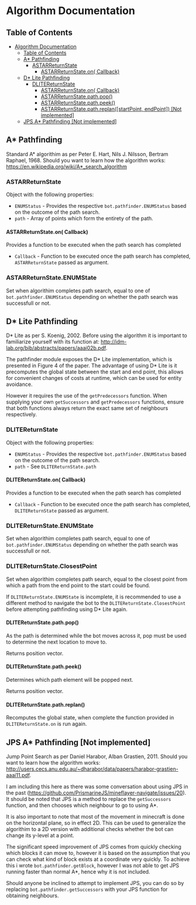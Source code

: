 # Algorithm Documentation

## Table of Contents
- [Algorithm Documentation](#algorithm-documentation)
    - [Table of Contents](#table-of-contents)
    - [A* Pathfinding](#a-pathfinding)
        - [ASTARReturnState](#astarreturnstate)
            - [ASTARReturnState.on( Callback)](#astarreturnstateon-callback)
    - [D* Lite Pathfinding](#d-lite-pathfinding)
        - [DLITEReturnState](#dlitereturnstate)
            - [ASTARReturnState.on( Callback)](#astarreturnstateon-callback-1)
            - [ASTARReturnState.path.pop()](#astarreturnstatepathpop)
            - [ASTARReturnState.path.peek()](#astarreturnstatepathpeek)
            - [ASTARReturnState.path.replan([startPoint, endPoint]) [Not implemented]](#astarreturnstatepathreplanstartpoint-endpoint-not-implemented)
    - [JPS A* Pathfinding [Not implemented]](#jps-a-pathfinding-not-implemented)

## A* Pathfinding
Standard A* algorithim as per Peter E. Hart, Nils J. Nilsson, Bertram Raphael, 1968.
Should you want to learn how the algorithm works: https://en.wikipedia.org/wiki/A*_search_algorithm

### ASTARReturnState
Object with the following properties:
* `ENUMStatus` - Provides the respective `bot.pathfinder.ENUMStatus` based on the outcome of the path search.
* `path` - Array of points which form the entirety of the path.

#### ASTARReturnState.on( Callback)
Provides a function to be executed when the path search has completed

* `Callback` - Function to be executed once the path search has completed, `ASTARReturnState` passed as argument.

### ASTARReturnState.ENUMState
Set when algorithim completes path search, equal to one of `bot.pathfinder.ENUMStatus` depending on whether the path search was successfull or not.


## D* Lite Pathfinding
D* Lite as per S. Koenig, 2002.
Before using the algorithm it is important to familiarize yourself with its function at: http://idm-lab.org/bib/abstracts/papers/aaai02b.pdf.

The pathfinder module exposes the D* Lite implementation, which is presented in Figure 4 of the paper.
The advantage of using D* Lite is it precomputes the global state between the start and end point, this allows for convenient changes of costs at runtime, which can be used for entity avoidance.

However it requires the use of the `getPredecessors` function. When supplying your own `getSuccessors` and `getPredecessors` functions, ensure that both functions always return the exact same set of neighbours respectively.

### DLITEReturnState
Object with the following properties:
* `ENUMStatus` - Provides the respective `bot.pathfinder.ENUMStatus` based on the outcome of the path search.
* `path` - See `DLITEReturnState.path`

#### DLITEReturnState.on( Callback)
Provides a function to be executed when the path search has completed

* `Callback` - Function to be executed once the path search has completed, `DLITEReturnState` passed as argument.

### DLITEReturnState.ENUMState
Set when algorithim completes path search, equal to one of `bot.pathfinder.ENUMStatus` depending on whether the path search was successfull or not.

### DLITEReturnState.ClosestPoint
Set when algorithim completes path search, equal to the closest point from which a path from the end point to the start could be found.

If `DLITEReturnState.ENUMState` is incomplete, it is recommended to use a different method to navigate the bot to the `DLITEReturnState.ClosestPoint` before attempting pathfinding using D* Lite again.

#### DLITEReturnState.path.pop()
As the path is determined while the bot moves across it, pop must be used to determine the next location to move to.

Returns position vector.

#### DLITEReturnState.path.peek()
Determines which path element will be popped next.

Returns position vector.

#### DLITEReturnState.path.replan()
Recomputes the global state, when complete the function provided in `DLITEReturnState.on` is run again.


## JPS A* Pathfinding \[Not implemented]
Jump Point Search as per Daniel Harabor, Alban Grastien, 2011.
Should you want to learn how the algorithm works: http://users.cecs.anu.edu.au/~dharabor/data/papers/harabor-grastien-aaai11.pdf.

I am including this here as there was some conversation about using JPS in the past (https://github.com/PrismarineJS/mineflayer-navigate/issues/20). It should be noted that JPS is a method to replace the `getSuccessors` function, and then chooses which neighbour to go to using A*.

It is also important to note that most of the movement in minecraft is done on the horizontal plane, so in effect 2D. This can be used to generalize the algorithim to a 2D version with additional checks whether the bot can change its y-level at a point.

The significant speed improvement of JPS comes from quickly checking which blocks it can move to, however it is based on the assumption that you can check what kind of block exists at a coordinate very quickly. To achieve this i wrote `bot.pathfinder.getBlock`, however I was not able to get JPS running faster than normal A*, hence why it is not included.

Should anyone be inclined to attempt to implement JPS, you can do so by replacing `bot.pathfinder.getSuccessors` with your JPS function for obtaining neighbours.
